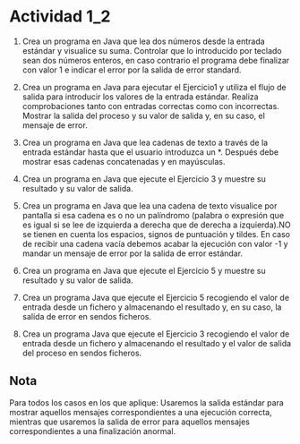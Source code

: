 # Actividad 1_2

1.	Crea un programa en Java que lea dos números desde la entrada estándar y visualice su suma. Controlar que lo introducido por teclado sean dos números enteros, en caso contrario el programa debe finalizar con valor 1 e indicar el error por la salida de error standard.

2.	Crea un programa en Java para ejecutar el Ejercicio1 y utiliza el flujo de salida para introducir los valores de la entrada estándar. Realiza comprobaciones tanto con entradas correctas como con incorrectas. Mostrar la salida del proceso y su valor de salida y, en su caso, el mensaje de error.

3.	Crea un programa en Java que lea cadenas de texto a través de la entrada estándar hasta que el usuario introduzca un *. Después debe mostrar esas cadenas concatenadas y en mayúsculas.

4.	Crea un programa en Java que ejecute el Ejercicio 3 y muestre su resultado y su valor de salida.

5.	Crea un programa en Java que lea una cadena de texto visualice por pantalla si esa cadena es o no un palíndromo (palabra o expresión que es igual si se lee de izquierda a derecha que de derecha a izquierda).NO se tienen en cuenta los espacios, signos de puntuación y tildes. En caso de recibir una cadena vacía debemos acabar la ejecución con valor -1 y mandar un mensaje de error por la salida de error estándar. 

6.	Crea un programa en Java que ejecute el Ejercicio 5 y muestre su resultado y su valor de salida.

7.	Crea un programa Java que ejecute el Ejercicio 5 recogiendo el valor de entrada desde un fichero y almacenando el resultado y, en su caso, la salida de error en sendos ficheros.

8.	Crea un programa Java que ejecute el Ejercicio 3 recogiendo el valor de entrada desde un fichero y almacenando el resultado y el valor de salida del proceso en sendos ficheros.


## Nota

Para todos los casos en los que aplique: Usaremos la salida estándar para mostrar aquellos mensajes correspondientes a una ejecución correcta, mientras que usaremos la salida de error para aquellos mensajes correspondientes a una finalización anormal.
